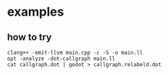# examples

## how to try

```
clang++ -emit-llvm main.cpp -c -S -o main.ll
opt -analyze -dot-callgraph main.ll
cat callgraph.dot | godot > callgraph.relabeld.dot
```

